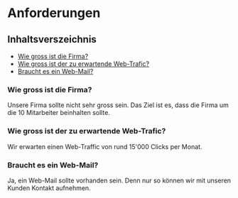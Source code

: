 # Anforderungen

## Inhaltsverszeichnis
- [Wie gross ist die Firma?](#Wie-gross-ist-die-Firma?)
- [Wie gross ist der zu erwartende Web-Trafic?](#web-traffic)
- [Braucht es ein Web-Mail?](#weitere-kapitel)

### Wie gross ist die Firma?
Unsere Firma sollte nicht sehr gross sein. Das Ziel ist es, dass die Firma um die 10 Mitarbeiter beinhalten sollte. 

### Wie gross ist der zu erwartende Web-Trafic? 
Wir erwarten einen Web-Traffic von rund 15'000 Clicks per Monat. 

### Braucht es ein Web-Mail? 
Ja, ein Web-Mail sollte vorhanden sein. Denn nur so können wir mit unseren Kunden Kontakt aufnehmen. 
